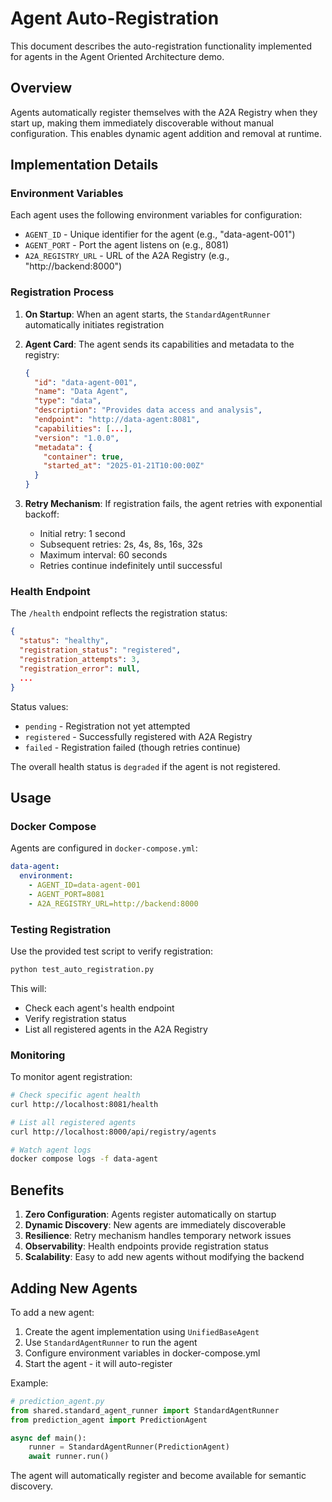 # Agent Auto-Registration

This document describes the auto-registration functionality implemented for agents in the Agent Oriented Architecture demo.

## Overview

Agents automatically register themselves with the A2A Registry when they start up, making them immediately discoverable without manual configuration. This enables dynamic agent addition and removal at runtime.

## Implementation Details

### Environment Variables

Each agent uses the following environment variables for configuration:

- `AGENT_ID` - Unique identifier for the agent (e.g., "data-agent-001")
- `AGENT_PORT` - Port the agent listens on (e.g., 8081)
- `A2A_REGISTRY_URL` - URL of the A2A Registry (e.g., "http://backend:8000")

### Registration Process

1. **On Startup**: When an agent starts, the `StandardAgentRunner` automatically initiates registration
2. **Agent Card**: The agent sends its capabilities and metadata to the registry:
   ```json
   {
     "id": "data-agent-001",
     "name": "Data Agent",
     "type": "data",
     "description": "Provides data access and analysis",
     "endpoint": "http://data-agent:8081",
     "capabilities": [...],
     "version": "1.0.0",
     "metadata": {
       "container": true,
       "started_at": "2025-01-21T10:00:00Z"
     }
   }
   ```

3. **Retry Mechanism**: If registration fails, the agent retries with exponential backoff:
   - Initial retry: 1 second
   - Subsequent retries: 2s, 4s, 8s, 16s, 32s
   - Maximum interval: 60 seconds
   - Retries continue indefinitely until successful

### Health Endpoint

The `/health` endpoint reflects the registration status:

```json
{
  "status": "healthy",
  "registration_status": "registered",
  "registration_attempts": 3,
  "registration_error": null,
  ...
}
```

Status values:
- `pending` - Registration not yet attempted
- `registered` - Successfully registered with A2A Registry
- `failed` - Registration failed (though retries continue)

The overall health status is `degraded` if the agent is not registered.

## Usage

### Docker Compose

Agents are configured in `docker-compose.yml`:

```yaml
data-agent:
  environment:
    - AGENT_ID=data-agent-001
    - AGENT_PORT=8081
    - A2A_REGISTRY_URL=http://backend:8000
```

### Testing Registration

Use the provided test script to verify registration:

```bash
python test_auto_registration.py
```

This will:
- Check each agent's health endpoint
- Verify registration status
- List all registered agents in the A2A Registry

### Monitoring

To monitor agent registration:

```bash
# Check specific agent health
curl http://localhost:8081/health

# List all registered agents
curl http://localhost:8000/api/registry/agents

# Watch agent logs
docker compose logs -f data-agent
```

## Benefits

1. **Zero Configuration**: Agents register automatically on startup
2. **Dynamic Discovery**: New agents are immediately discoverable
3. **Resilience**: Retry mechanism handles temporary network issues
4. **Observability**: Health endpoints provide registration status
5. **Scalability**: Easy to add new agents without modifying the backend

## Adding New Agents

To add a new agent:

1. Create the agent implementation using `UnifiedBaseAgent`
2. Use `StandardAgentRunner` to run the agent
3. Configure environment variables in docker-compose.yml
4. Start the agent - it will auto-register

Example:

```python
# prediction_agent.py
from shared.standard_agent_runner import StandardAgentRunner
from prediction_agent import PredictionAgent

async def main():
    runner = StandardAgentRunner(PredictionAgent)
    await runner.run()
```

The agent will automatically register and become available for semantic discovery.